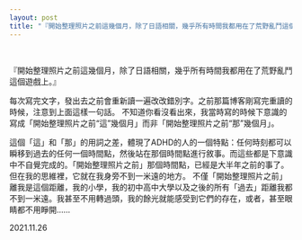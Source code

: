 ```yaml
---
layout: post
title: "『開始整理照片之前這幾個月，除了日語相關，幾乎所有時間我都用在了荒野亂鬥這個遊戲上。』"
---
```


  
&nbsp;
&nbsp;


『開始整理照片之前這幾個月，除了日語相關，幾乎所有時間我都用在了荒野亂鬥這個遊戲上。』

每次寫完文字，發出去之前會重新讀一遍改改錯別字。之前那篇博客剛寫完重讀的時候，注意到上面這樣一句話。
不知道你看沒看出來，我當時寫的時候下意識的寫成「開始整理照片之前“這”幾個月」而非「開始整理照片之前“那”幾個月」。

這個「這」和「那」的用詞之差，體現了ADHD的人的一個特點：任何時刻都可以瞬移到過去的任何一個時間點，然後站在那個時間點進行敘事。而這些都是下意識中不自覺完成的。「開始整理照片之前」那個時間點，已經是大半年之前的事了。但在我的思維裡，它就在我身旁不到一米遠的地方。
不僅「開始整理照片之前」離我是這個距離，我的小學，我的初中高中大學以及之後的所有「過去」距離我都不到一米遠。我甚至不用轉過頭，我的餘光就能感受到它們的存在，或者，甚至眼睛都不用睜開……




2021.11.26


